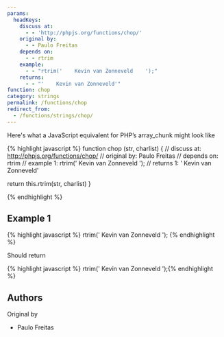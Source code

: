 ```yaml
---
params:
  headKeys:
    discuss at:
      - - 'http://phpjs.org/functions/chop/'
    original by:
      - - Paulo Freitas
    depends on:
      - - rtrim
    example:
      - - "rtrim('    Kevin van Zonneveld    ');"
    returns:
      - - "'    Kevin van Zonneveld'"
function: chop
category: strings
permalink: /functions/chop
redirect_from:
  - /functions/strings/chop/
---
```


<!-- WARNING! This file is auto generated by `npm run web:inject`, do not edit by hand -->

Here's what a JavaScript equivalent for PHP’s array_chunk might look like

{% highlight javascript %}
function chop (str, charlist) {
  //  discuss at: http://phpjs.org/functions/chop/
  // original by: Paulo Freitas
  //  depends on: rtrim
  //   example 1: rtrim('    Kevin van Zonneveld    ');
  //   returns 1: '    Kevin van Zonneveld'

  return this.rtrim(str, charlist)
}

{% endhighlight %}

## Example 1

{% highlight javascript %}
rtrim('    Kevin van Zonneveld    ');
{% endhighlight %}

Should return

{% highlight javascript %}
rtrim('    Kevin van Zonneveld    ');{% endhighlight %}


## Authors


Original by

- Paulo Freitas

